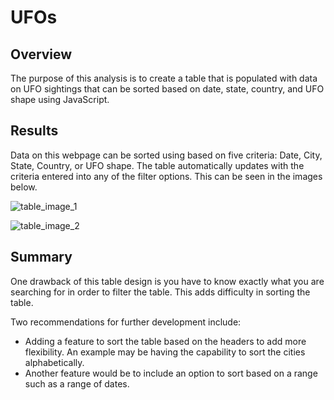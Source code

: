 # UFOs

## Overview
The purpose of this analysis is to create a table that is populated with data on UFO sightings that can be sorted based on date, state, country, and UFO shape using JavaScript.

## Results
Data on this webpage can be sorted using based on five criteria: Date, City, State, Country, or UFO shape. The table automatically updates with the criteria entered into any of the filter options. This can be seen in the images below.

![table_image_1](https://user-images.githubusercontent.com/90737940/144764827-c78ea5aa-5c56-4d57-8d81-9363c2ff127d.png)

![table_image_2](https://user-images.githubusercontent.com/90737940/144764831-9bac109e-8919-4c27-8e8a-3e79bf5fa74c.png)

## Summary
One drawback of this table design is you have to know exactly what you are searching for in order to filter the table. This adds difficulty in sorting the table.

Two recommendations for further development include:
  - Adding a feature to sort the table based on the headers to add more flexibility. An example may be having the capability to sort the cities alphabetically.
  - Another feature would be to include an option to sort based on a range such as a range of dates.
